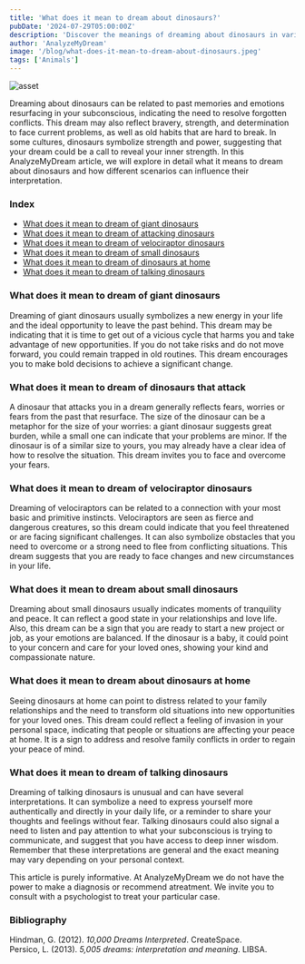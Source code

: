 ```yaml
---
title: 'What does it mean to dream about dinosaurs?'
pubDate: '2024-07-29T05:00:00Z'
description: 'Discover the meanings of dreaming about dinosaurs in various contexts, from giant dinosaurs to talking dinosaurs. Learn what your subconscious might be communicating.'
author: 'AnalyzeMyDream'
image: '/blog/what-does-it-mean-to-dream-about-dinosaurs.jpeg'
tags: ['Animals']
---
```


![asset](/blog/what-does-it-mean-to-dream-about-dinosaurs.jpeg)

Dreaming about dinosaurs can be related to past memories and emotions resurfacing in your subconscious, indicating the need to resolve forgotten conflicts. This dream may also reflect bravery, strength, and determination to face current problems, as well as old habits that are hard to break. In some cultures, dinosaurs symbolize strength and power, suggesting that your dream could be a call to reveal your inner strength. In this AnalyzeMyDream article, we will explore in detail what it means to dream about dinosaurs and how different scenarios can influence their interpretation.

### Index

- [What does it mean to dream of giant dinosaurs](#what-does-it-mean-to-dream-of-giant-dinosaurs)
- [What does it mean to dream of attacking dinosaurs](#what-does-it-mean-to-dream-of-attacking-dinosaurs)
- [What does it mean to dream of velociraptor dinosaurs](#what-does-it-mean-to-dream-of-velociraptor-dinosaurs)
- [What does it mean to dream of small dinosaurs](#what-does-it-mean-to-dream-of-small-dinosaurs)
- [What does it mean to dream of dinosaurs at home](#what-does-it-mean-to-dream-of-dinosaurs-at-home)
- [What does it mean to dream of talking dinosaurs](#what-does-it-mean-to-dream-of-talking-dinosaurs)

### What does it mean to dream of giant dinosaurs

Dreaming of giant dinosaurs usually symbolizes a new energy in your life and the ideal opportunity to leave the past behind. This dream may be indicating that it is time to get out of a vicious cycle that harms you and take advantage of new opportunities. If you do not take risks and do not move forward, you could remain trapped in old routines. This dream encourages you to make bold decisions to achieve a significant change. 

### What does it mean to dream of dinosaurs that attack

A dinosaur that attacks you in a dream generally reflects fears, worries or fears from the past that resurface. The size of the dinosaur can be a metaphor for the size of your worries: a giant dinosaur suggests great burden, while a small one can indicate that your problems are minor. If the dinosaur is of a similar size to yours, you may already have a clear idea of ​​how to resolve the situation. This dream invites you to face and overcome your fears. 

### What does it mean to dream of velociraptor dinosaurs

Dreaming of velociraptors can be related to a connection with your most basic and primitive instincts. Velociraptors are seen as fierce and dangerous creatures, so this dream could indicate that you feel threatened or are facing significant challenges. It can also symbolize obstacles that you need to overcome or a strong need to flee from conflicting situations. This dream suggests that you are ready to face changes and new circumstances in your life.

### What does it mean to dream about small dinosaurs

Dreaming about small dinosaurs usually indicates moments of tranquility and peace. It can reflect a good state in your relationships and love life. Also, this dream can be a sign that you are ready to start a new project or job, as your emotions are balanced. If the dinosaur is a baby, it could point to your concern and care for your loved ones, showing your kind and compassionate nature.

### What does it mean to dream about dinosaurs at home

Seeing dinosaurs at home can point to distress related to your family relationships and the need to transform old situations into new opportunities for your loved ones. This dream could reflect a feeling of invasion in your personal space, indicating that people or situations are affecting your peace at home. It is a sign to address and resolve family conflicts in order to regain your peace of mind. 

### What does it mean to dream of talking dinosaurs

Dreaming of talking dinosaurs is unusual and can have several interpretations. It can symbolize a need to express yourself more authentically and directly in your daily life, or a reminder to share your thoughts and feelings without fear. Talking dinosaurs could also signal a need to listen and pay attention to what your subconscious is trying to communicate, and suggest that you have access to deep inner wisdom. Remember that these interpretations are general and the exact meaning may vary depending on your personal context. 

This article is purely informative. At AnalyzeMyDream we do not have the power to make a diagnosis or recommend atreatment. We invite you to consult with a psychologist to treat your particular case.


### Bibliography

Hindman, G. (2012). *10,000 Dreams Interpreted*. CreateSpace.  
Persico, L. (2013). *5,005 dreams: interpretation and meaning*. LIBSA.